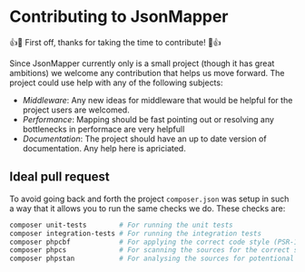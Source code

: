 # Contributing to JsonMapper

:+1::tada: First off, thanks for taking the time to contribute! :tada::+1:

Since JsonMapper currently only is a small project (though it has great ambitions) we welcome any contribution
that helps us move forward. The project could use help with any of the following subjects:

* *Middleware*: Any new ideas for middleware that would be helpful for the project users are welcomed.
* *Performance*: Mapping should be fast pointing out or resolving any bottlenecks in performace are very helpfull
* *Documentation*: The project should have an up to date version of documentation. Any help here is apriciated.

## Ideal pull request
To avoid going back and forth the project `composer.json` was setup in such a way that it allows you to run 
the same checks we do. These checks are:
```bash
composer unit-tests        # For running the unit tests
composer integration-tests # For running the integration tests
composer phpcbf            # For applying the correct code style (PSR-12) to the sources
composer phpcs             # For scanning the sources for the correct style (PSR-12) being used
composer phpstan           # For analysing the sources for potentional bugs
```
